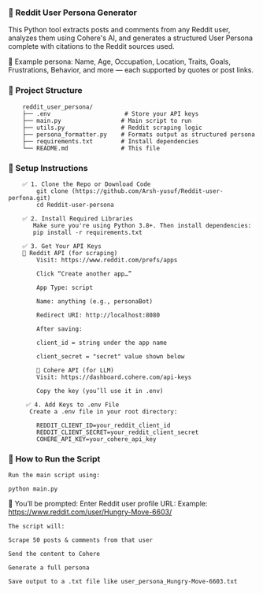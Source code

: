 ### 🧠 Reddit User Persona Generator

This Python tool extracts posts and comments from any Reddit user, analyzes them using Cohere's AI, and generates a structured User Persona complete with citations to the Reddit sources used.

🧾 Example persona: Name, Age, Occupation, Location, Traits, Goals, Frustrations, Behavior, and more — each supported by quotes or post links.

### 📁 Project Structure

        reddit_user_persona/
        ├── .env                     # Store your API keys
        ├── main.py                 # Main script to run
        ├── utils.py                # Reddit scraping logic
        ├── persona_formatter.py    # Formats output as structured persona
        ├── requirements.txt        # Install dependencies
        └── README.md               # This file


### 🔧 Setup Instructions
        ✅ 1. Clone the Repo or Download Code
            git clone (https://github.com/Arsh-yusuf/Reddit-user-perfona.git)
            cd Reddit-user-persona
        
        ✅ 2. Install Required Libraries
           Make sure you're using Python 3.8+. Then install dependencies:
           pip install -r requirements.txt

        ✅ 3. Get Your API Keys
        🔹 Reddit API (for scraping)
            Visit: https://www.reddit.com/prefs/apps
        
            Click “Create another app…”
        
            App Type: script
        
            Name: anything (e.g., personaBot)
        
            Redirect URI: http://localhost:8080
        
            After saving:
        
            client_id = string under the app name
        
            client_secret = "secret" value shown below
        
            🔹 Cohere API (for LLM)
            Visit: https://dashboard.cohere.com/api-keys
        
            Copy the key (you’ll use it in .env)

         ✅ 4. Add Keys to .env File
          Create a .env file in your root directory:
        
            REDDIT_CLIENT_ID=your_reddit_client_id
            REDDIT_CLIENT_SECRET=your_reddit_client_secret
            COHERE_API_KEY=your_cohere_api_key
        
### 🚀 How to Run the Script
    Run the main script using:

    python main.py

🔹 You’ll be prompted:
    Enter Reddit user profile URL:
    Example:
    https://www.reddit.com/user/Hungry-Move-6603/

    The script will:

    Scrape 50 posts & comments from that user

    Send the content to Cohere

    Generate a full persona

    Save output to a .txt file like user_persona_Hungry-Move-6603.txt
